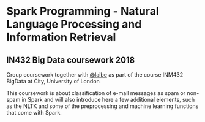 # Spark Programming - Natural Language Processing and Information Retrieval
## IN432 Big Data coursework 2018

Group coursework together with [@laibe](https://github.com/laibe) as part of the course INM432 BigData at City, University of London

This coursework is about classification of e-mail messages as spam or non-spam in Spark and will also introduce here a few additional elements, such as the NLTK and some of the preprocessing and machine learning functions that come with Spark.
